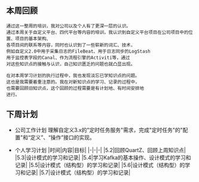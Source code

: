 ## 本周回顾

    通过这一整周的培训，我对公司以及个人有了更深一层的认识。
    通过本周关于自定义平台、四代平台等内容的培训，我认识到自定义平台项目在公司项目中的位置、项目的基本架构、
    各项目间的联系等内容，同时也认识到了一些崭新的词汇、技术，
    例如自定义2.0中用于采集日志的FileBeat、用于日志同步的LogStash
    用于监控表字段的Canal、作为流程引擎的Activiti等，通过
    对这些知识点的接触与认识，自己知识匮乏的问题也就凸显出现。
    
    在对本周学习计划的执行过程中，我也发现淡忘已学知识点的问题。
    这也是我需要着重注意的。我在对新知识点的学习、记录的过程中，
    也需要回顾旧知识点，这个回顾的过程需要是有计划地、有时间安排地
    进行。


## 下周计划

- 公司工作计划
    理解自定义3.x的"定时任务服务"需求，完成"定时任务"的"配置"和“定义”、“操作”接口的实现。

- 个人学习计划
|时间|内容|目标|
|-|-|-|
|5.2|回顾QuartZ、回顾上周知识点|
|5.3|设计模式的学习和记录|
|5.4|学习Kafka的基本操作、设计模式的学习和记录|
|5.5|设计模式（结构型）的学习和记录|
|5.6|设计模式（结构型）的学习和记录|
|5.7|设计模式（结构型）的学习和记录|
